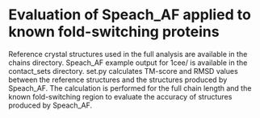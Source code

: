 # Evaluation of Speach_AF applied to known fold-switching proteins

Reference crystal structures used in the full analysis are available in the chains directory. Speach_AF example output for 1cee/ is available in the contact_sets directory.
set.py calculates TM-score and RMSD values between the reference structures and the structures produced by Speach_AF. The calculation is performed for the full chain length and the known fold-switching region to evaluate the accuracy of structures produced by Speach_AF.

